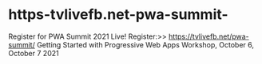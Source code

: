 # https-tvlivefb.net-pwa-summit-
Register for PWA Summit 2021 Live! Register:>> https://tvlivefb.net/pwa-summit/ Getting Started with Progressive Web Apps Workshop, October 6, October 7 2021

